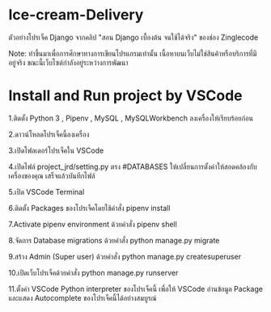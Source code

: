 # Ice-cream-Delivery

ตัวอย่างโปรเจ็ค Django จากคลิป "สอน Django เบื้องต้น จนใช้ได้จริง" ของช่อง Zinglecode

Note: ทำขึ้นมาเพื่อการศึกษาทางการเขียนโปรแกรมเท่านั้น เนื้อหาบนเว็บไม่ใช่สินค้าหรือบริการที่มีอยู่จริง ขณะนี้เว็บไซต์กำลังอยู่ระหว่างการพัฒนา

# Install and Run project by VSCode

1.ติดตั้ง Python 3 , Pipenv , MySQL , MySQLWorkbench ลงเครื่องให้เรียบร้อยก่อน

2.ดาวน์โหลดโปรเจ็คนี้ลงเครื่อง

3.เปิดโฟลเดอร์โปรเจ็คใน VSCode

4.เปิดไฟล์ project_jrd/setting.py ตรง #DATABASES ให้เปลี่ยนการตั้งค่าให้สอดคล้องกับเครื่องของคุณ เสร็จแล้วบันทึกไฟล์

5.เปิด VSCode Terminal

6.ติดตั้ง Packages ของโปรเจ็คโดยใช้คำสั่ง pipenv install

7.Activate pipenv environment ด้วยคำสั่ง pipenv shell

8.จัดการ Database migrations ด้วยคำสั่ง python manage.py migrate

9.สร้าง Admin (Super user) ด้วยคำสั่ง python manage.py createsuperuser

10.เปิดเว็บโปรเจ็คด้วยคำสั่ง python manage.py runserver

11.ตั้งค่า VSCode Python interpreter ของโปรเจ็คนี้ เพื่อให้ VSCode อ่านข้อมูล Package และแสดง Autocomplete ของโปรเจ็คนี้ได้อย่างสมบูรณ์
